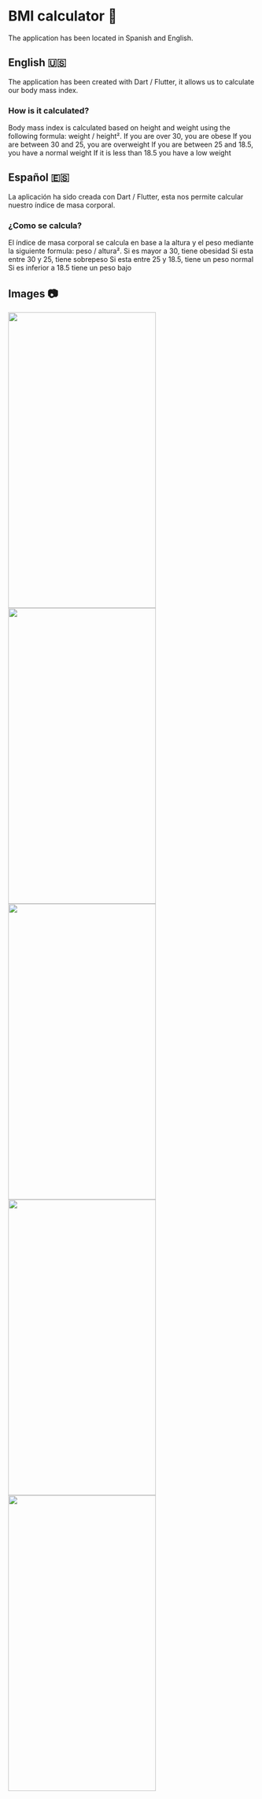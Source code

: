 # BMI calculator 💪
The application has been located in Spanish and English.

## English :us:
The application has been created with Dart / Flutter, it allows us to calculate our body mass index.

### How is it calculated?
Body mass index is calculated based on height and weight using the following formula: weight / height².
If you are over 30, you are obese
If you are between 30 and 25, you are overweight
If you are between 25 and 18.5, you have a normal weight
If it is less than 18.5 you have a low weight

## Español :es:
La aplicación ha sido creada con Dart / Flutter, esta nos permite calcular nuestro índice de masa corporal.

### ¿Como se calcula?
El índice de masa corporal se calcula en base a la altura y el peso mediante la siguiente formula: peso / altura².
Si es mayor a 30, tiene obesidad
Si esta entre 30 y 25, tiene sobrepeso
Si esta entre 25 y 18.5, tiene un peso normal
Si es inferior a 18.5 tiene un peso bajo

## Images 📷
<img src="https://user-images.githubusercontent.com/25460362/148116680-ec413bbd-31ad-414a-b13d-1d2d74ce6346.png" width="300" height="600"/> <img src="https://user-images.githubusercontent.com/25460362/148118094-11ff3643-dc2b-46a3-b186-67ae7d4682ac.png" width="300" height="600"/> <img src="https://user-images.githubusercontent.com/25460362/148117647-10564130-ddaa-4924-997e-1de11de55faa.png" width="300" height="600"/> <img src="https://user-images.githubusercontent.com/25460362/148116685-e09440ed-a7da-41f7-adbc-7b1c5dfa2ddc.png" width="300" height="600"/> <img src="https://user-images.githubusercontent.com/25460362/148116689-d6a2665d-a88c-40ac-8097-2bd7d7bcc5d9.png" width="300" height="600"/>
